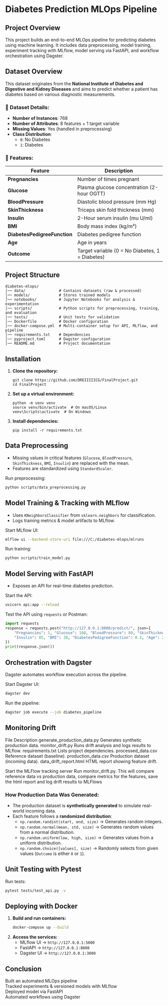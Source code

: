 # Diabetes Prediction MLOps Pipeline  

## Project Overview  
This project builds an end-to-end MLOps pipeline for predicting diabetes using machine learning. It includes data preprocessing, model training, experiment tracking with MLflow, model serving via FastAPI, and workflow orchestration using Dagster.  

##  Dataset Overview  
This dataset originates from the **National Institute of Diabetes and Digestive and Kidney Diseases** and aims to predict whether a patient has diabetes based on various diagnostic measurements.  

### 🔹 Dataset Details:  
- **Number of Instances**: 768  
- **Number of Attributes**: 8 features + 1 target variable  
- **Missing Values**: Yes (handled in preprocessing)  
- **Class Distribution**:  
  - `0`: No Diabetes  
  - `1`: Diabetes  

### 🔹 Features:  
| Feature                     | Description |
|-----------------------------|-------------|
| **Pregnancies**             | Number of times pregnant |
| **Glucose**                 | Plasma glucose concentration (2-hour OGTT) |
| **BloodPressure**           | Diastolic blood pressure (mm Hg) |
| **SkinThickness**           | Triceps skin fold thickness (mm) |
| **Insulin**                 | 2-Hour serum insulin (mu U/ml) |
| **BMI**                     | Body mass index (kg/m²) |
| **DiabetesPedigreeFunction**| Diabetes pedigree function |
| **Age**                     | Age in years |
| **Outcome**                 | Target variable (0 = No Diabetes, 1 = Diabetes) |

## Project Structure  
```
diabetes-mlops/
│── data/               # Contains datasets (raw & processed)
│── models/             # Stores trained models
│── notebooks/          # Jupyter Notebooks for analysis & experimentation
│── scripts/            # Python scripts for preprocessing, training, and evaluation
│── tests/              # Unit tests for validation
│── Dockerfile          # Docker configuration
│── docker-compose.yml  # Multi-container setup for API, MLflow, and pipeline
│── requirements.txt    # Dependencies
│── pyproject.toml      # Dagster configuration
│── README.md           # Project documentation
```

## Installation  
1. **Clone the repository:**  
   ```
   git clone https://github.com/DREIIIIICG/FinalProject.git  
   cd FinalProject  
   ```

2. **Set up a virtual environment:**  
   ```
   python -m venv venv  
   source venv/bin/activate  # On macOS/Linux
   venv\Scripts\activate  # On Windows
   ```

3. **Install dependencies:**  
   ```
   pip install -r requirements.txt  
   ```

## Data Preprocessing  
- Missing values in critical features (`Glucose`, `BloodPressure`, `SkinThickness`, `BMI`, `Insulin`) are replaced with the mean.
- Features are standardized using `StandardScaler`.

Run preprocessing:  
```bash
python scripts/data_preprocessing.py  
```

## Model Training & Tracking with MLflow  
- Uses `KNeighborsClassifier` from `sklearn.neighbors` for classification.
- Logs training metrics & model artifacts to MLflow.

Start MLflow UI:  
```bash
mlflow ui --backend-store-uri file:///C:/diabetes-mlops/mlruns  
```

Run training:  
```bash
python scripts/train_model.py  
```

## Model Serving with FastAPI  
- Exposes an API for real-time diabetes prediction.  

Start the API:  
```bash
uvicorn api:app --reload  
```

Test the API using `requests` or Postman:  
```python
import requests
response = requests.post("http://127.0.0.1:8000/predict/", json={
    "Pregnancies": 1, "Glucose": 100, "BloodPressure": 80, "SkinThickness": 20,
    "Insulin": 85, "BMI": 30, "DiabetesPedigreeFunction": 0.5, "Age": 25
})
print(response.json())
```

## Orchestration with Dagster  
Dagster automates workflow execution across the pipeline.

Start Dagster UI:  
```bash
dagster dev  
```

Run the pipeline:  
```bash
dagster job execute --job diabetes_pipeline  
```

## Monitoring Drift

File	                        Description
generate_production_data.py	Generates synthetic production data.
monitor_drift.py	            Runs drift analysis and logs results to MLflow.
requirements.txt	            Lists project dependencies.
processed_data.csv	         Reference dataset (baseline).
production_data.csv	         Production dataset (incoming data).
data_drift_report.html	      HTML report showing feature drift.

Start the MLFlow tracking server 
Run monitor_drift.py. This will compare reference data vs production data, compare metrics for the features, save the html report and log drift results to MLFlows

### How Production Data Was Generated:  
- The production dataset is **synthetically generated** to simulate real-world incoming data.
- Each feature follows a **randomized distribution**:
  - `np.random.randint(start, end, size)` → Generates random integers.
  - `np.random.normal(mean, std, size)` → Generates random values from a normal distribution.
  - `np.random.uniform(low, high, size)` → Generates values from a uniform distribution.
  - `np.random.choice([values], size)` → Randomly selects from given values (`Outcome` is either `0` or `1`).

## Unit Testing with Pytest  
Run tests:  
```bash
pytest tests/test_api.py -v  
```

## Deploying with Docker  
1. **Build and run containers:**  
   ```bash
   docker-compose up --build  
   ```
2. **Access the services:**  
   - MLflow UI → `http://127.0.0.1:5000`
   - FastAPI → `http://127.0.0.1:8000`
   - Dagster UI → `http://127.0.0.1:3000`

## Conclusion  
Built an automated MLOps pipeline  
Tracked experiments & versioned models with MLflow  
Deployed model via FastAPI  
Automated workflows using Dagster  